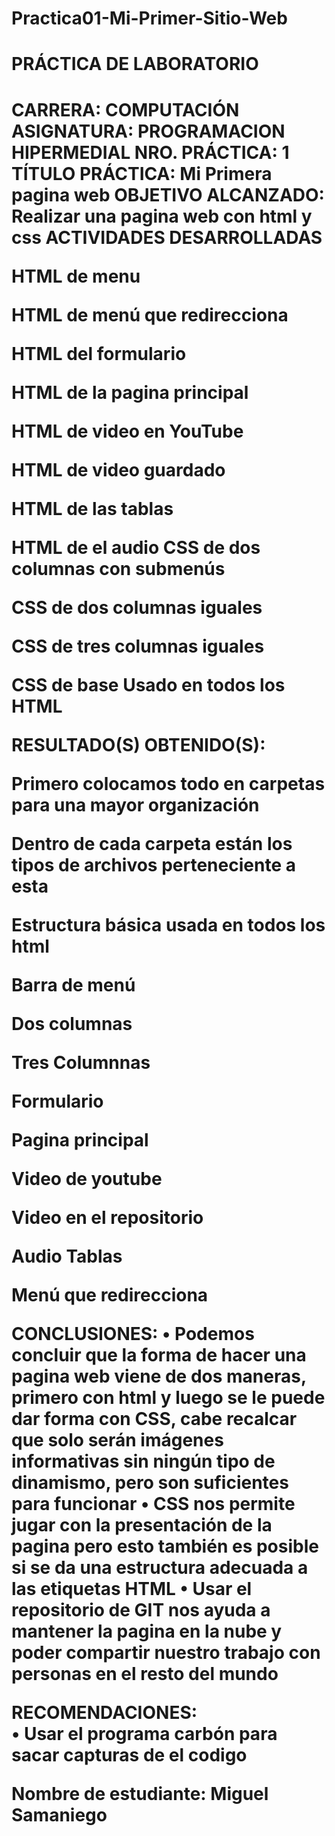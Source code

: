 # Practica01-Mi-Primer-Sitio-Web

<h1>PRÁCTICA DE LABORATORIO<h1> 

CARRERA: COMPUTACIÓN	ASIGNATURA: PROGRAMACION HIPERMEDIAL
NRO. PRÁCTICA:	1	TÍTULO PRÁCTICA:  Mi Primera pagina web
OBJETIVO ALCANZADO: 
Realizar una pagina web con html y css
ACTIVIDADES DESARROLLADAS



HTML de menu 

 
HTML de menú que redirecciona 
 
HTML del formulario 
 
HTML de la pagina principal
 
HTML de video en YouTube
 
HTML de video guardado 
 
HTML de las tablas 
 
HTML de el audio
CSS de dos columnas con submenús
 
CSS de dos columnas iguales
 
CSS de tres columnas iguales

 
CSS de base Usado en todos los HTML
 




RESULTADO(S) OBTENIDO(S):

 
Primero colocamos todo en carpetas para una mayor organización
 
Dentro de cada carpeta están los tipos de archivos perteneciente a esta
 
 
 
Estructura básica usada en todos los html 
 

Barra de menú 
 
Dos columnas 
 
Tres Columnnas 
 
Formulario 
 
Pagina principal
 
Video de youtube 
 
Video en el repositorio 
 
Audio 
Tablas 
 
Menú que redirecciona 
 



CONCLUSIONES:
•	Podemos concluir que la forma de hacer una pagina web viene de dos maneras, primero con html y luego se le puede dar forma con CSS, cabe recalcar que solo serán imágenes informativas sin ningún tipo de dinamismo, pero son suficientes para funcionar 
•	CSS nos permite jugar con la presentación de la pagina pero esto también es posible si se da una estructura adecuada a las etiquetas HTML 
•	Usar el repositorio de GIT nos ayuda a mantener la pagina en la nube y poder compartir nuestro trabajo con personas en el resto del mundo

RECOMENDACIONES:  
• Usar el programa carbón para sacar capturas de el codigo

Nombre de estudiante:  Miguel Samaniego



 

